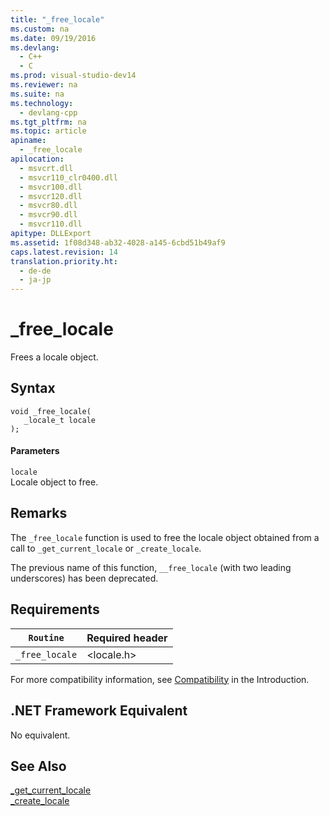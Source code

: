 ```yaml
---
title: "_free_locale"
ms.custom: na
ms.date: 09/19/2016
ms.devlang: 
  - C++
  - C
ms.prod: visual-studio-dev14
ms.reviewer: na
ms.suite: na
ms.technology: 
  - devlang-cpp
ms.tgt_pltfrm: na
ms.topic: article
apiname: 
  - _free_locale
apilocation: 
  - msvcrt.dll
  - msvcr110_clr0400.dll
  - msvcr100.dll
  - msvcr120.dll
  - msvcr80.dll
  - msvcr90.dll
  - msvcr110.dll
apitype: DLLExport
ms.assetid: 1f08d348-ab32-4028-a145-6cbd51b49af9
caps.latest.revision: 14
translation.priority.ht: 
  - de-de
  - ja-jp
---
```

# _free_locale
Frees a locale object.  
  
## Syntax  
  
```  
void _free_locale(  
   _locale_t locale  
);  
```  
  
#### Parameters  
 `locale`  
 Locale object to free.  
  
## Remarks  
 The `_free_locale` function is used to free the locale object obtained from a call to `_get_current_locale` or `_create_locale`.  
  
 The previous name of this function, `__free_locale` (with two leading underscores) has been deprecated.  
  
## Requirements  
  
|`Routine`|Required header|  
|---------------|---------------------|  
|`_free_locale`|<locale.h>|  
  
 For more compatibility information, see [Compatibility](../vs140/Compatibility.md) in the Introduction.  
  
## .NET Framework Equivalent  
 No equivalent.  
  
## See Also  
 [_get_current_locale](../vs140/_get_current_locale.md)   
 [_create_locale](../vs140/_create_locale--_wcreate_locale.md)